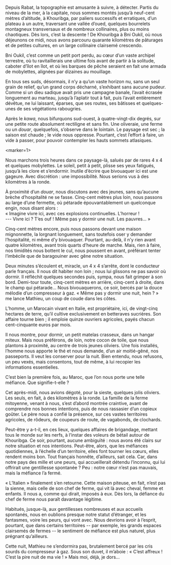 ﻿Depuis Rabat, la topographie est amusante à suivre, à détecter.
Partis du niveau de la mer, à la capitale, nous sommes montés jusqu’à neuf-cent mètres d’altitude, à Khouribga, par paliers successifs et erratiques, d’un plateau à un autre, traversant une vallée d’oued, quelques bourrelets montagneux transversaux et de nombreux collinaires, plus ou moins chaotiques.
Dès lors, c’est la descente !
De Khouribga à Bni Oukil, où nous déjeunons ce midi, nous avons parcouru quarante kilomètres de pâturages et de petites cultures, en un large collinaire clairsemé crescendo.

Bni Oukil, c’est comme un petit port perdu, au cœur d’un vaste archipel terrestre, où tu ravitaillerais une ultime fois avant de partir à la solitude, caboter d’îlot en îlot, et où les barques de pêche seraient en fait une armada de mobylettes, alignées par dizaines au mouillage.

En tous ses suds, désormais, il n’y a qu’un vaste horizon nu, sans un seul grain de relief, qu’un grand corps décharné, s’exhibant sans aucune pudeur.
Comme si un dieu sadique avait pris une campagne banale, l’avait écrasée longuement au marteau, jusqu’à l’aplatir tout à fait, puis l’avait entièrement dévêtue, ne lui laissant, éparses, que ses routes, ses bâtisses et quelques-unes de ses végétations rabougries.

Après le *kawa*, nous bifurquons sud-ouest, à quatre-vingt-dix degrés, sur une petite route absolument rectiligne et sans fin.
Une oliveraie, une ferme ou un *douar*, quelquefois, s’observe dans le lointain.
Le paysage est sec ; la saison est chaude ; le vide nous oppresse.
Pourtant, c’est l’effort à faire, un vide à passer, pour pouvoir contempler les hauts sommets atlasiques.

<marker=1>

Nous marchons trois heures dans ce paysage-là, salués par de rares 4 x 4 et quelques mobylettes.
Le soleil, petit à petit, plisse ses yeux fatigués, jusqu’à les clore et s’endormir.
Inutile d’écrire que bivouaquer ici est une gageure.
Avec discrétion : une impossibilité.
Nous serions vus à des kilomètres à la ronde.

À proximité d’un *douar*, nous discutons avec des jeunes, sans qu’aucune brèche d’hospitalité ne se fasse.
Cinq-cent mètres plus loin, nous passons au large d’une fermette, où pétarade épouvantablement un quelconque engin, nous disant alors :  
« Imagine vivre ici, avec ces explosions continuelles. L’horreur !  
--- Vivre ici ? T’es ouf ! Même pas y dormir une nuit. Les pauvres... »

Cinq-cent mètres encore, puis nous passons devant une maison mignonnette, la lorgnant longuement, sans toutefois oser y demander l’hospitalité, ni même d’y bivouaquer.
Pourtant, au-delà, il n’y rien avant quatre kilomètres, avant trois quarts d’heure de marche.
Mais, rien à faire, nos timidités nous bottent le cul, nous poussent en avant, préférant tenter l’imbécile que de baragouiner avec gêne notre situation.

Deux minutes s’écoulent et, miracle, un 4 x 4 s’arrête, dont le conducteur parle français.
Il nous dit habiter non loin ; nous lui glissons ne pas savoir où dormir.
Il réfléchit quelques secondes puis, sympa, nous fait grimper à son bord.
Demi-tour toute, cinq-cent mètres en arrière, cinq-cent à droite, dans le champ qui pétarade...
Nous bivouaquerons, ce soir, bercés par la douce mélodie d’un compresseur à gaz.
« Même pas y dormir une nuit, hein ? » me lance Mathieu, un coup de coude dans les côtes.

L’homme, un Marocain vivant en Italie, est propriétaire, ici, de vingt-cinq hectares de terre, qu’il cultive exclusivement en betteraves sucrières.
Son affaire tourne bien ; il emploie quinze ouvriers agricoles, payés chacun cent-cinquante euros par mois.

Il nous montre, pour dormir, un petit matelas crasseux, dans un hangar miteux.
Mais nous préférons, de loin, notre cocon de toile, que nous plantons à proximité, au centre de trois jeunes oliviers.
Une fois installés, l’homme nous apporte le thé et nous demande, d’un air moitié-gêné, nos passeports.
Il veut les conserver pour la nuit.
Bien entendu, nous refusons, un peu vexés, mais consentons, tout de même, à lui recopier les informations essentielles.

C’est bien la première fois, au Maroc, que l’on nous porte une telle méfiance.
Que signifie-t-elle ?

Cet après-midi, nous avions dégoté, pour la sieste, quelques jolis oliviers.
Les seuls, en fait, à des kilomètres à la ronde.
La famille de la ferme mitoyenne, venant à nous, s’est d’abord montrée craintive, avant de comprendre nos bonnes intentions, puis de nous rassasier d’un copieux goûter.
Le père nous a confié la présence, sur ces vastes territoires agricoles, de rôdeurs, de coupeurs de route, de vagabonds, de clochards.

Peut-être y a-t-il, en ces lieux, quelques affaires de brigandage, mettant tous le monde sur les nerfs, à l’instar des voleurs de bétail autour de Khouribga.
Ce soir, pourtant, aucune ambiguïté : nous avons été clairs sur notre situation et nos intentions.
Peut-être, alors, que les méfiances quotidiennes, à l’échelle d’un territoire, elles font tourner les cœurs, elles rendent moins bon.
Tout français honnête, d’ailleurs, sait cela.
Car, dans notre pays des mille et une peurs, qui accueillerait détendu l’inconnu, qui lui offrirait une gentillesse spontanée ?
Peu : notre cœur n’est pas mauvais, mais la méfiance l’a fermé.

« L’Italien » finalement s’en retourne.
Cette maison piteuse, en fait, n’est pas la sienne, mais celle de son chef de ferme, qui vit là avec cheval, femme et enfants. Il nous a, comme qui dirait, imposés à eux.
Dès lors, la défiance du chef de ferme nous paraît davantage légitime.

Habitués, jusque-là, aux gentillesses nombreuses et aux accueils spontanés, nous en oublions presque notre statut d’étranger, et les fantasmes, voire les peurs, qui vont avec.
Nous devrions avoir à l’esprit, pourtant, que dans certains territoires -- par exemple, les grands espaces clairsemés de fermes -- le sentiment de méfiance est plus naturel, plus prégnant qu’ailleurs.

Cette nuit, Mathieu ne s’endormira pas, brutalement bercé par les cris sourds du compresseur à gaz.
Sous son duvet, il m’aboie : « C’est affreux ! C’est la pire nuit de ma vie ! »
Mais moi, déjà, je dors...
